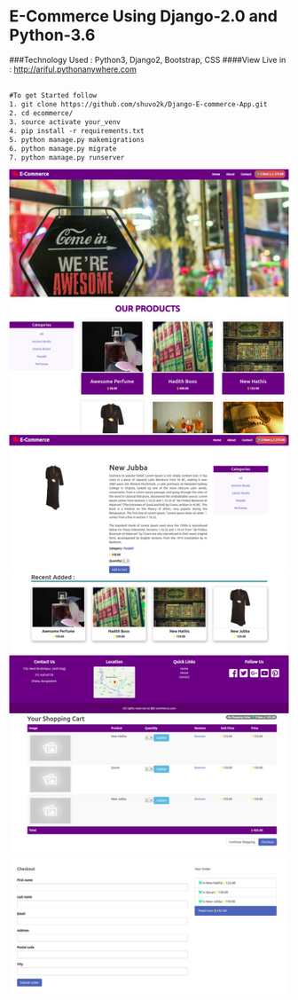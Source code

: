 # E-Commerce Using Django-2.0 and Python-3.6
###Technology Used : Python3, Django2, Bootstrap, CSS 
####View Live in : http://ariful.pythonanywhere.com
```

#To get Started follow
1. git clone https://github.com/shuvo2k/Django-E-commerce-App.git
2. cd ecommerce/
3. source activate your_venv
4. pip install -r requirements.txt
5. python manage.py makemigrations
6. python manage.py migrate
7. python manage.py runserver
```

![](/readme_img/home.png)
![](/readme_img/product.png)
![](/readme_img/detail.png)
![](/readme_img/recent.png)
![](/readme_img/cart.png)
![](/readme_img/checkout.png)